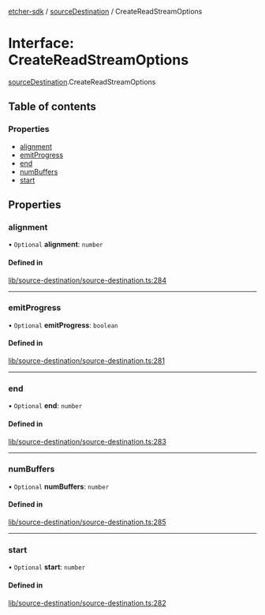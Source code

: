 [etcher-sdk](../README.md) / [sourceDestination](../modules/sourceDestination.md) / CreateReadStreamOptions

# Interface: CreateReadStreamOptions

[sourceDestination](../modules/sourceDestination.md).CreateReadStreamOptions

## Table of contents

### Properties

- [alignment](sourceDestination.CreateReadStreamOptions.md#alignment)
- [emitProgress](sourceDestination.CreateReadStreamOptions.md#emitprogress)
- [end](sourceDestination.CreateReadStreamOptions.md#end)
- [numBuffers](sourceDestination.CreateReadStreamOptions.md#numbuffers)
- [start](sourceDestination.CreateReadStreamOptions.md#start)

## Properties

### alignment

• `Optional` **alignment**: `number`

#### Defined in

[lib/source-destination/source-destination.ts:284](https://github.com/balena-io-modules/etcher-sdk/blob/a70e73b/lib/source-destination/source-destination.ts#L284)

___

### emitProgress

• `Optional` **emitProgress**: `boolean`

#### Defined in

[lib/source-destination/source-destination.ts:281](https://github.com/balena-io-modules/etcher-sdk/blob/a70e73b/lib/source-destination/source-destination.ts#L281)

___

### end

• `Optional` **end**: `number`

#### Defined in

[lib/source-destination/source-destination.ts:283](https://github.com/balena-io-modules/etcher-sdk/blob/a70e73b/lib/source-destination/source-destination.ts#L283)

___

### numBuffers

• `Optional` **numBuffers**: `number`

#### Defined in

[lib/source-destination/source-destination.ts:285](https://github.com/balena-io-modules/etcher-sdk/blob/a70e73b/lib/source-destination/source-destination.ts#L285)

___

### start

• `Optional` **start**: `number`

#### Defined in

[lib/source-destination/source-destination.ts:282](https://github.com/balena-io-modules/etcher-sdk/blob/a70e73b/lib/source-destination/source-destination.ts#L282)
